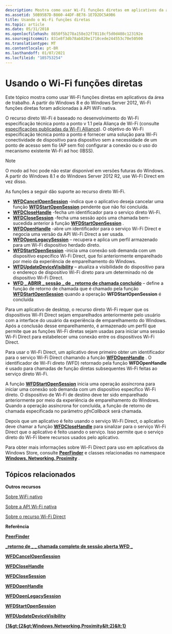 ```yaml
---
description: Mostra como usar Wi-Fi funções diretas em aplicativos da área de trabalho.
ms.assetid: 50B95B7D-B860-44DF-8E78-1E7D2DC5A9B6
title: Usando o Wi-Fi funções diretas
ms.topic: article
ms.date: 05/31/2018
ms.openlocfilehash: 8850f5b278a158e32f78118cf5d0d408c123192e
ms.sourcegitcommit: 831e8f3db78ab820e1710cede244553c70e50500
ms.translationtype: MT
ms.contentlocale: pt-BR
ms.lasthandoff: 01/07/2021
ms.locfileid: "105753254"
---
```

# <a name="using-the-wi-fi-direct-functions"></a>Usando o Wi-Fi funções diretas

Este tópico mostra como usar Wi-Fi funções diretas em aplicativos da área de trabalho. A partir do Windows 8 e do Windows Server 2012, Wi-Fi funções diretas foram adicionadas à API WiFi nativa.

O recurso direto Wi-Fi é baseado no desenvolvimento do Wi-Fi especificação técnica ponto a ponto v 1.1 pela Aliança de Wi-Fi (consulte [especificações publicadas da Wi-Fi Alliance](https://www.wi-fi.org/)). O objetivo do Wi-Fi especificação técnica ponto a ponto é fornecer uma solução para Wi-Fi conectividade de dispositivo para dispositivo sem a necessidade de um ponto de acesso sem fio (AP sem fio) configurar a conexão ou o uso do mecanismo existente Wi-Fi ad hoc (IBSS).

> [!Note]  
> O modo ad hoc pode não estar disponível em versões futuras do Windows. A partir do Windows 8.1 e do Windows Server 2012 R2, use Wi-Fi Direct em vez disso.

 

As funções a seguir dão suporte ao recurso direto Wi-Fi.

-   [**WFDCancelOpenSession**](/windows/desktop/api/wlanapi/nf-wlanapi-wfdcancelopensession) -indica que o aplicativo deseja cancelar uma função [**WFDStartOpenSession**](/windows/desktop/api/wlanapi/nf-wlanapi-wfdstartopensession) pendente que não foi concluída.
-   [**WFDCloseHandle**](/windows/desktop/api/wlanapi/nf-wlanapi-wfdclosehandle) -fecha um identificador para o serviço direto Wi-Fi.
-   [**WFDCloseSession**](/windows/desktop/api/wlanapi/nf-wlanapi-wfdclosesession) -fecha uma sessão após uma chamada bem-sucedida anterior à função [**WFDStartOpenSession**](/windows/desktop/api/wlanapi/nf-wlanapi-wfdstartopensession) .
-   [**WFDOpenHandle**](/windows/desktop/api/wlanapi/nf-wlanapi-wfdopenhandle) -abre um identificador para o serviço Wi-Fi Direct e negocia uma versão da API Wi-Fi Direct a ser usada.
-   [**WFDOpenLegacySession**](/windows/desktop/api/wlanapi/nf-wlanapi-wfdopenlegacysession) – recupera e aplica um perfil armazenado para um Wi-Fi dispositivo herdado direto.
-   [**WFDStartOpenSession**](/windows/desktop/api/wlanapi/nf-wlanapi-wfdstartopensession) -inicia uma conexão sob demanda com um dispositivo específico Wi-Fi Direct, que foi anteriormente emparelhado por meio da experiência de emparelhamento do Windows.
-   [**WFDUpdateDeviceVisibility**](/windows/desktop/api/wlanapi/nf-wlanapi-wfdupdatedevicevisibility) – atualiza a visibilidade do dispositivo para o endereço de dispositivo Wi-Fi direto para um determinado nó de dispositivo Wi-Fi Direct.
-   [**WFD \_ ABRIR \_ sessão \_ de \_ retorno de chamada concluído**](/windows/desktop/api/wlanapi/nc-wlanapi-wfd_open_session_complete_callback) – define a função de retorno de chamada que é chamado pela função [**WFDStartOpenSession**](/windows/desktop/api/wlanapi/nf-wlanapi-wfdstartopensession) quando a operação **WFDStartOpenSession** é concluída

Para um aplicativo de desktop, o recurso direto Wi-Fi requer que os dispositivos Wi-FI Direct sejam emparelhados anteriormente pelo usuário com a interface do usuário da experiência de emparelhamento do Windows. Após a conclusão desse emparelhamento, é armazenado um perfil que permite que as funções Wi-Fi diretas sejam usadas para iniciar uma sessão Wi-Fi Direct para estabelecer uma conexão entre os dispositivos Wi-Fi Direct.

Para usar o Wi-Fi Direct, um aplicativo deve primeiro obter um identificador para o serviço Wi-Fi Direct chamando a função [**WFDOpenHandle**](/windows/desktop/api/wlanapi/nf-wlanapi-wfdopenhandle) . O identificador de Wi-Fi direto (WFD) retornado pela função **WFDOpenHandle** é usado para chamadas de função diretas subsequentes Wi-Fi feitas ao serviço direto Wi-Fi.

A função [**WFDStartOpenSession**](/windows/desktop/api/wlanapi/nf-wlanapi-wfdstartopensession) inicia uma operação assíncrona para iniciar uma conexão sob demanda com um dispositivo específico Wi-Fi direto. O dispositivo de Wi-Fi de destino deve ter sido emparelhado anteriormente por meio da experiência de emparelhamento do Windows. Quando a operação assíncrona for concluída, a função de retorno de chamada especificada no parâmetro *pfnCallback* será chamada.

Depois que um aplicativo é feito usando o serviço Wi-Fi Direct, o aplicativo deve chamar a função [**WFDCloseHandle**](/windows/desktop/api/wlanapi/nf-wlanapi-wfdclosehandle) para sinalizar para o serviço Wi-Fi Direct que o aplicativo é feito usando o serviço. Isso permite que o serviço direto do Wi-Fi libere recursos usados pelo aplicativo.

Para obter mais informações sobre Wi-Fi Direct para uso em aplicativos da Windows Store, consulte [**PeerFinder**](/uwp/api/Windows.Networking.Proximity.PeerFinder?view=winrt-19041) e classes relacionadas no namespace [**Windows. Networking. Proximity**](/uwp/api/Windows.Networking.Proximity?view=winrt-19041) .

## <a name="related-topics"></a>Tópicos relacionados

<dl> <dt>

**Outros recursos**
</dt> <dt>

[Sobre WiFi nativo](about-native-wifi.md)
</dt> <dt>

[Sobre a API Wi-Fi nativa](about-the-native-wifi-api.md)
</dt> <dt>

[Sobre o recurso Wi-Fi Direct](about-the-wi-fi-direct-api.md)
</dt> <dt>

**Referência**
</dt> <dt>

[**PeerFinder**](/uwp/api/Windows.Networking.Proximity.PeerFinder?view=winrt-19041)
</dt> <dt>

[**\_retorno de \_ \_ chamada completo de sessão aberta WFD \_**](/windows/desktop/api/wlanapi/nc-wlanapi-wfd_open_session_complete_callback)
</dt> <dt>

[**WFDCancelOpenSession**](/windows/desktop/api/wlanapi/nf-wlanapi-wfdcancelopensession)
</dt> <dt>

[**WFDCloseHandle**](/windows/desktop/api/wlanapi/nf-wlanapi-wfdclosehandle)
</dt> <dt>

[**WFDCloseSession**](/windows/desktop/api/wlanapi/nf-wlanapi-wfdclosesession)
</dt> <dt>

[**WFDOpenHandle**](/windows/desktop/api/wlanapi/nf-wlanapi-wfdopenhandle)
</dt> <dt>

[**WFDOpenLegacySession**](/windows/desktop/api/wlanapi/nf-wlanapi-wfdopenlegacysession)
</dt> <dt>

[**WFDStartOpenSession**](/windows/desktop/api/wlanapi/nf-wlanapi-wfdstartopensession)
</dt> <dt>

[**WFDUpdateDeviceVisibility**](/windows/desktop/api/wlanapi/nf-wlanapi-wfdupdatedevicevisibility)
</dt> <dt>

[**{1&amp;gt;{2&amp;gt;Windows.Networking.Proximity&amp;lt;2}&amp;lt;1}**](/uwp/api/Windows.Networking.Proximity?view=winrt-19041)
</dt> </dl>

 

 
